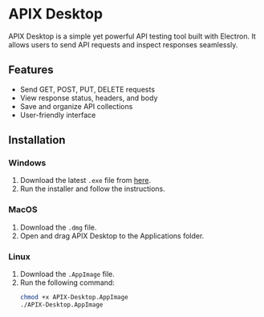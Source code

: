 # APIX Desktop

APIX Desktop is a simple yet powerful API testing tool built with Electron. It allows users to send API requests and inspect responses seamlessly.

## Features
- Send GET, POST, PUT, DELETE requests
- View response status, headers, and body
- Save and organize API collections
- User-friendly interface

## Installation

### Windows
1. Download the latest `.exe` file from [here](https://yourwebsite.com/downloads).
2. Run the installer and follow the instructions.

### MacOS
1. Download the `.dmg` file.
2. Open and drag APIX Desktop to the Applications folder.

### Linux
1. Download the `.AppImage` file.
2. Run the following command:
   ```sh
   chmod +x APIX-Desktop.AppImage
   ./APIX-Desktop.AppImage
